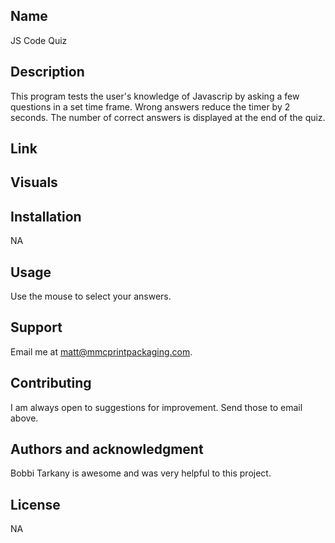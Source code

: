 
## Name
JS Code Quiz

## Description
This program tests the user's knowledge of Javascrip by asking a few questions in a set time frame. Wrong answers reduce the timer by 2 seconds.  The number of correct answers is displayed at the end of the quiz.

## Link


## Visuals


## Installation
NA

## Usage
Use the mouse to select your answers.  

## Support
Email me at matt@mmcprintpackaging.com.

## Contributing
I am always open to suggestions for improvement.  Send those to email above. 

## Authors and acknowledgment
Bobbi Tarkany is awesome and was very helpful to this project.

## License
NA

